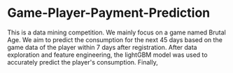 # Game-Player-Payment-Prediction
This is a data mining competition. We mainly focus on a game named Brutal Age. We aim to predict the consumption for the next 45 days based on the game data of the player within 7 days after registration. After data exploration and feature engineering, the lightGBM model was used to accurately predict the player's consumption. Finally, 
